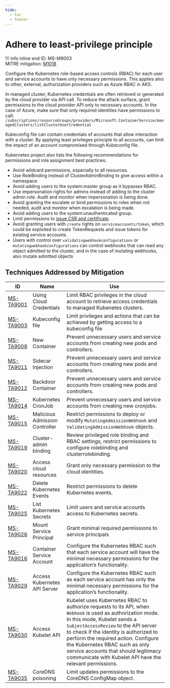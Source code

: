 ```yaml
---
hide:
  - toc
  - footer
---
```


# Adhere to least-privilege principle

!!! info inline end
    ID: MS-M9003<br>
    MITRE mitigation: [M1018](https://attack.mitre.org/mitigations/M1018/)


Configure the Kubernetes role-based access controls (RBAC) for each user and service accounts to have only necessary permissions. This applies also to other, external, authorization providers such as Azure RBAC in AKS.

In managed cluster, Kubernetes credentials are often retrieved or generated by the cloud provider via API call. To reduce the attack surface, grant permissions to the cloud provider API only to necessary accounts. In the case of Azure, make sure that only required identities have permissions to call: `/subscriptions/resourceGroups/providers/Microsoft.ContainerService/managedClusters/listClusterUserCredential`

Kubeconfig file can contain credentials of accounts that allow interaction with a cluster. By applying least privileges principle to all accounts, can limit the impact of an account compromised through Kubeconfig file.

Kubernetes project also lists the following recommendations for permissions and role assignment best practices:

 * Avoid wildcard permissions, especially to all resources.
 * Use RoleBinding instead of ClusterAdminBinding to give access within a namespace.
 * Avoid adding users to the system:master group as it bypasses RBAC.
 * Use impersonation rights for admins instead of adding to the cluster admin role. Audit and monitor when impersonation is being done.
 * Avoid granting the escalate or bind permissions to roles when not needed, audit and monitor when escalation is being made.
 * Avoid adding users to the system:unauthenticated group.
 * Limit permissions to [issue CSR and certificate](https://kubernetes.io/docs/concepts/security/rbac-good-practices/#csrs-and-certificate-issuing).
 * Avoid granting users with `create` rights on `serviceaccounts/token`, which could be exploited to create TokenRequests and issue tokens for existing service accounts.
 * Users with control over `validatingwebhookconfigurations` or `mutatingwebhookconfigurations` can control webhooks that can read any object admitted to the cluster, and in the case of mutating webhooks, also mutate admitted objects


## Techniques Addressed by Mitigation

|ID|Name|Use|
|--|----------|-----------|
|[MS-TA9001](../techniques/Using%20Cloud%20Credentials.md)|Using Cloud Credentials|Limit RBAC privileges in the cloud account to retrieve access credentials to managed Kubenetes clusters.|
|[MS-TA9003](../techniques/Kubeconfig%20file.md)|Kubeconfig file|Limit privileges and actions that can be achieved by getting access to a kubeconfig file|
|[MS-TA9008](../techniques/New%20Container.md)|New Container|Prevent unnecessary users and service accounts from creating new pods and controllers.|
|[MS-TA9011](../techniques/Sidecar%20Injection.md)|Sidecar Injection|Prevent unnecessary users and service accounts from creating new pods and controllers.|
|[MS-TA9012](../techniques/Backdoor%20container.md)|Backdoor Container|Prevent unnecessary users and service accounts from creating new pods and controllers.|
|[MS-TA9014](../techniques/Kubernetes%20CronJob.md)|Kubernetes CronJob|Prevent unnecessary users and service accounts from creating new cronjobs.|
|[MS-TA9015](../techniques/Malicious%20admission%20controller.md)|Malicious Admission Controller|Restrict permissions to deploy or modify `MutatingAdmissionWebhook` and `ValidatingAdmissionWebhook` objects.|
|[MS-TA9019](../techniques/Cluster-admin%20binding.md)|Cluster-admin binding|Review privileged role binding and RBAC settings, restrict permissions to configure rolebinding and clusterrolebinding.|
|[MS-TA9020](../techniques/Access%20cloud%20resources.md)|Access cloud resources|Grant only necessary permission to the cloud identities.|
|[MS-TA9022](../techniques/Delete%20K8S%20events.md)|Delete Kubernetes Events|Restrict permissions to delete Kubernetes events.|
|[MS-TA9025](../techniques/List%20K8S%20secrets.md)|List Kubernetes Secrets|Limit users and service accounts access to Kubernetes secrets.|
|[MS-TA9026](../techniques/Mount%20service%20principal.md)|Mount Service Principal|Grant minimal required permissions to service principals|
|[MS-TA9016](../techniques/container%20service%20account.md)|Container Service Account|Configure the Kubernetes RBAC such that each service account will have the minimal necessary permissions for the application’s functionality.|
|[MS-TA9029](../techniques/Access%20the%20K8S%20API%20server.md)|Access Kubernetes API Server|Configure the Kubernetes RBAC such as each service account has only the minimal necessary permissions for the application’s functionality.|
|[MS-TA9030](../techniques/Access%20Kubelet%20API.md)|Access Kubelet API|Kubelet uses Kubernetes RBAC to authorize requests to its API, when `Webhook` is used as authorization mode. In this mode, Kubelet sends a `SubjectAccessReview` to the API server to check if the identity is authorized to perform the required action. Configure the Kubernetes RBAC such as only service accounts that should legitimacy communicate with Kubelet API have the relevant permissions.|
|[MS-TA9035](../techniques/CoreDNS%20poisoning.md)|CoreDNS poisoning|Limit updates permissions to the CoreDNS ConfigMap object.|